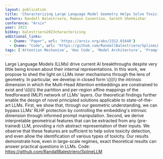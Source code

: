 ```yaml
---
layout: publication
title: 'Characterizing Large Language Model Geometry Helps Solve Toxicity Detection And Generation'
authors: Randall Balestriero, Romain Cosentino, Sarath Shekkizhar
conference: "Arxiv"
year: 2023
bibkey: balestriero2023characterizing
additional_links:
  - {name: "Paper", url: 'https://arxiv.org/abs/2312.01648'}
  - {name: "Code", url: 'https://github.com/RandallBalestriero/SplineLLM'}
tags: ['Attention Mechanism', 'Has Code', 'Model Architecture', 'Prompting', 'Reinforcement Learning']
---
```

Large Language Models (LLMs) drive current AI breakthroughs despite very
little being known about their internal representations. In this work, we
propose to shed the light on LLMs inner mechanisms through the lens of
geometry. In particular, we develop in closed form \\((i)\\) the intrinsic
dimension in which the Multi-Head Attention embeddings are constrained to exist
and \\((ii)\\) the partition and per-region affine mappings of the feedforward
(MLP) network of LLMs' layers. Our theoretical findings further enable the
design of novel principled solutions applicable to state-of-the-art LLMs.
First, we show that, through our geometric understanding, we can bypass LLMs'
RLHF protection by controlling the embedding's intrinsic dimension through
informed prompt manipulation. Second, we derive interpretable geometrical
features that can be extracted from any (pre-trained) LLM, providing a rich
abstract representation of their inputs. We observe that these features are
sufficient to help solve toxicity detection, and even allow the identification
of various types of toxicity. Our results demonstrate how, even in large-scale
regimes, exact theoretical results can answer practical questions in LLMs.
Code: https://github.com/RandallBalestriero/SplineLLM
